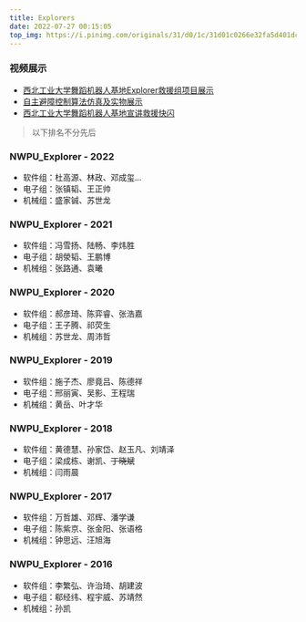 ```yaml
---
title: Explorers
date: 2022-07-27 00:15:05
top_img: https://i.pinimg.com/originals/31/d0/1c/31d01c0266e32fa5d401dc97c0001b72.jpg
---
```




### 视频展示

- [西北工业大学舞蹈机器人基地Explorer救援组项目展示](https://v.youku.com/v_show/id_XNDAwNTg4MTk3Mg==.html?spm=a1z3jc.11711052.0.0&isextonly=1)
- [自主避障控制算法仿真及实物展示](https://v.youku.com/v_show/id_XNDAwNTg3NzAxNg==.html?spm=a2h0j.11185381.listitem_page1.5!3~A)
- [西北工业大学舞蹈机器人基地宣讲救援快闪](https://www.bilibili.com/video/BV1Ci4y1L7Za?spm_id_from=333.337.search-card.all.click)



> 以下排名不分先后

### NWPU_Explorer - 2022

- 软件组：杜高源、林政、邓成玺...
- 电子组：张镇韬、王正帅
- 机械组：盛家铖、苏世龙



### NWPU_Explorer - 2021

- 软件组：冯雪扬、陆畅、李炜胜
- 电子组：胡滎韬、王鹏博
- 机械组：张路通、袁曦



### NWPU_Explorer - 2020

- 软件组：郝彦琦、陈弈睿、张浩嘉
- 电子组：王子腾、祁荧生
- 机械组：苏世龙、周沛哲



### NWPU_Explorer - 2019

- 软件组：施子杰、廖竟吕、陈德祥
- 电子组：邢丽寅、吴影、王程瑞
- 机械组：黄岳、叶才华



### NWPU_Explorer - 2018

- 软件组：黄德慧、孙家岱、赵玉凡、刘靖泽
- 电子组：梁成栋、谢凯、~~丁晓斌~~
- 机械组：闫雨晨



### NWPU_Explorer - 2017

- 软件组：万哲雄、邓辉、潘学谦
- 电子组：陈紫京、张金阳、张语格
- 机械组：钟思远、汪旭海



### NWPU_Explorer - 2016

- 软件组：李繁弘、许治琦、胡建波
- 电子组：郗经纬、程宇威、苏靖然
- 机械组：孙凯
